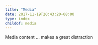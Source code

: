 ```yaml
---
title: "Media"
date: 2017-11-19T20:43:20-08:00
type: index
childof: media
---
```


Media content ... makes a great distraction
